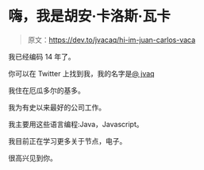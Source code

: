 # 嗨，我是胡安·卡洛斯·瓦卡

> 原文：<https://dev.to/jvacaq/hi-im-juan-carlos-vaca>

我已经编码 14 年了。

你可以在 Twitter 上找到我，我的名字是[@ jvaq](https://twitter.com/jvacaq)

我住在厄瓜多尔的基多。

我为有史以来最好的公司工作。

我主要用这些语言编程:Java，Javascript。

我目前正在学习更多关于节点，电子。

很高兴见到你。